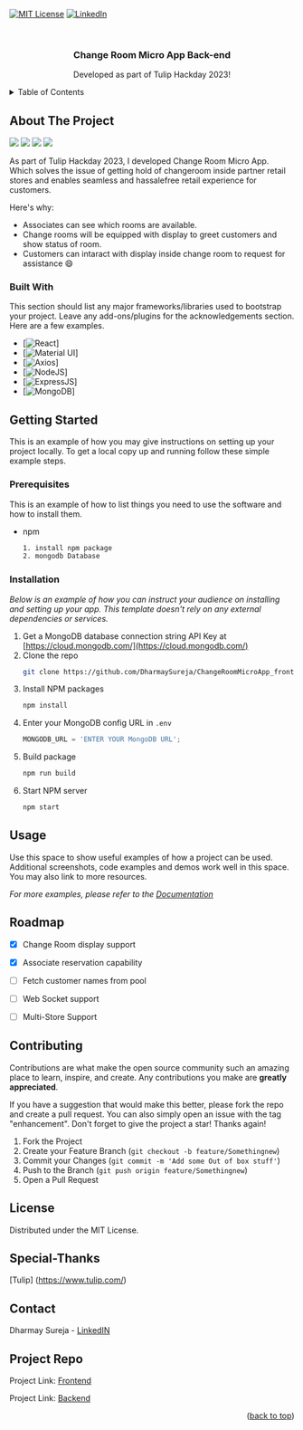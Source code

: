 
<a name="readme-top"></a>

[![MIT License][license-shield]][license-url]
[![LinkedIn][linkedin-shield]][linkedin-url]



<!-- PROJECT LOGO -->
<br />
<div align="center">

  <h3 align="center">Change Room Micro App Back-end</h3>

  <p align="center">
   Developed as part of Tulip Hackday 2023!
    <br />

</div>



<!-- TABLE OF CONTENTS -->
<details>
  <summary>Table of Contents</summary>
  <ol>
    <li>
      <a href="#about-the-project">About The Project</a>
      <ul>
        Project</a>
        <li><a href="#built-with">Built With</a></li>
      </ul>
    </li>
    <li>
      <a href="#getting-started">Getting Started</a>
      <ul>
        <li><a href="#prerequisites">Prerequisites</a></li>
        <li><a href="#installation">Installation</a></li>
      </ul>
    </li>
    <li><a href="#usage">Usage</a></li>
    <li><a href="#roadmap">Roadmap</a></li>
    <li><a href="#contributing">Contributing</a></li>
    <li><a href="#Special-Thanks">Special Thanks</a></li>
    <li><a href="#contact">Contact</a></li>
  </ol>
</details>



<!-- ABOUT THE PROJECT -->
## About The Project

<img src="screenshots/image%204.png">
<img src="screenshots/image2.png" >
<img src="screenshots/image3.png" >
<img src="screenshots/image%205.png">


As part of Tulip Hackday 2023, I developed Change Room Micro App. Which solves the issue of getting hold of changeroom inside partner retail stores and enables seamless and hassalefree retail experience for customers.

Here's why:
* Associates can see which rooms are available.
* Change rooms will be equipped with display to greet customers and show status of room.
* Customers can intaract with display inside change room to request for assistance :smile:



### Built With

This section should list any major frameworks/libraries used to bootstrap your project. Leave any add-ons/plugins for the acknowledgements section. Here are a few examples.


* [![React][React.js]]
* [![Material UI][Material-UI]]
* [![Axios][Axios]]
* [![NodeJS][Node.js]]
* [![ExpressJS][Express]]
* [![MongoDB][Mongo]]






<!-- GETTING STARTED -->
## Getting Started

This is an example of how you may give instructions on setting up your project locally.
To get a local copy up and running follow these simple example steps.

### Prerequisites

This is an example of how to list things you need to use the software and how to install them.
* npm
  ```sh
  1. install npm package
  2. mongodb Database
  ```

### Installation

_Below is an example of how you can instruct your audience on installing and setting up your app. This template doesn't rely on any external dependencies or services._

1. Get a MongoDB database connection string API Key at [https://cloud.mongodb.com/](https://cloud.mongodb.com/)
2. Clone the repo
   ```sh
   git clone https://github.com/DharmaySureja/ChangeRoomMicroApp_frontend
   ```
3. Install NPM packages
   ```sh
   npm install
   ```
4. Enter your MongoDB config URL in `.env`
   ```js
   MONGODB_URL = 'ENTER YOUR MongoDB URL';
   ```
3. Build package
   ```sh
   npm run build
   ```
3. Start NPM server
   ```sh
   npm start
   ```




<!-- USAGE EXAMPLES -->
## Usage

Use this space to show useful examples of how a project can be used. Additional screenshots, code examples and demos work well in this space. You may also link to more resources.

_For more examples, please refer to the [Documentation](https://example.com)_





<!-- ROADMAP -->
## Roadmap

- [x] Change Room display support
- [x] Associate reservation capability
- [ ] Fetch customer names from pool
- [ ] Web Socket support
- [ ] Multi-Store Support
    


<!-- CONTRIBUTING -->
## Contributing

Contributions are what make the open source community such an amazing place to learn, inspire, and create. Any contributions you make are **greatly appreciated**.

If you have a suggestion that would make this better, please fork the repo and create a pull request. You can also simply open an issue with the tag "enhancement".
Don't forget to give the project a star! Thanks again!

1. Fork the Project
2. Create your Feature Branch (`git checkout -b feature/Somethingnew`)
3. Commit your Changes (`git commit -m 'Add some Out of box stuff'`)
4. Push to the Branch (`git push origin feature/Somethingnew`)
5. Open a Pull Request



<!-- LICENSE -->
## License

Distributed under the MIT License. 


## Special-Thanks

[Tulip] (https://www.tulip.com/)



<!-- CONTACT -->
## Contact

Dharmay Sureja - [LinkedIN](https://www.linkedin.com/in/dharmay-sureja-6349b0192/)

## Project Repo
Project Link: [Frontend](https://github.com/DharmaySureja/ChangeRoomMicroApp_frontend)

Project Link: [Backend](https://github.com/DharmaySureja/ChangeRoomMicroApp_backend)



<p align="right">(<a href="#readme-top">back to top</a>)</p>



<!-- MARKDOWN LINKS & IMAGES -->
<!-- https://www.markdownguide.org/basic-syntax/#reference-style-links -->

[license-shield]: https://img.shields.io/github/license/othneildrew/Best-README-Template.svg?style=for-the-badge
[license-url]: https://github.com/othneildrew/Best-README-Template/blob/master/LICENSE.txt
[linkedin-shield]: https://img.shields.io/badge/-LinkedIn-black.svg?style=for-the-badge&logo=linkedin&colorB=555
[linkedin-url]: https://www.linkedin.com/in/dharmay-sureja-6349b0192/


[React.js]: https://img.shields.io/badge/React-20232A?style=for-the-badge&logo=react&logoColor=61DAFB
[React-url]: https://reactjs.org/
[Node.js]: https://img.shields.io/badge/Node-20232A?style=for-the-badge&logo=npm&logoColor=4FC08D

[Axios]: https://img.shields.io/badge/AXIOS-20232A?style=for-the-badge&logo=axios&logoColor=white

[Express]: https://img.shields.io/badge/Express-20232A?style=for-the-badge&logo=express&logoColor=white

[Mongo]: https://img.shields.io/badge/MongoDB-20232A?style=for-the-badge&logo=mongodb&logoColor=white
[Bootstrap-url]: https://getbootstrap.com

[Material-UI]: https://img.shields.io/badge/Material--UI-20232A?style=for-the-badge&logo=t&logoColor=White


